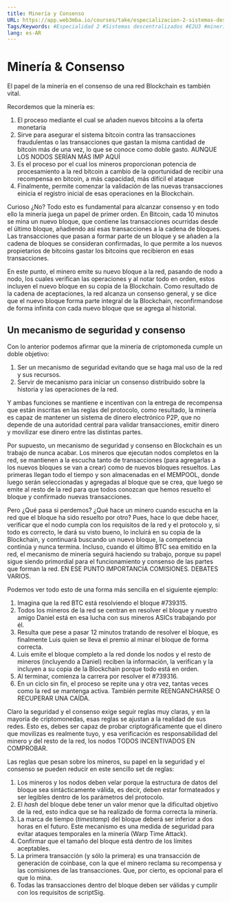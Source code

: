 ```yaml
---
title: Minería y Consenso
URL: https://app.web3mba.io/courses/take/especializacion-2-sistemas-descentralizados/texts/37919146-03-mineria-y-consenso
Tags/Keywords: #Especialidad 2 #Sistemas descentralizados #E2U3 #mineria y seguridad en blockchain #mineria en blockchain #seguridad en blockchain #mineria #consenso
lang: es-AR
---
```

# Minería & Consenso
El papel de la minería en el consenso de una red Blockchain es también vital. 

Recordemos que la minería es:
1. El proceso mediante el cual se añaden nuevos bitcoins a la oferta monetaria
2. Sirve para asegurar el sistema bitcoin contra las transacciones fraudulentas o las transacciones que gastan la misma cantidad de bitcoin más de una vez, lo que se conoce como doble gasto. AUNQUE LOS NODOS SERÍAN MÁS IMP AQUÍ
3. Es el proceso por el cual los mineros proporcionan potencia de procesamiento a la red bitcoin a cambio de la oportunidad de recibir una recompensa en bitcoin, a más capacidad, más difícil el ataque
4. Finalmente, permite comenzar la validación de las nuevas transacciones einicia el registro inicial de esas operaciones en la Blockchain. 

Curioso ¿No? Todo esto es fundamental para alcanzar consenso y en todo ello la minería juega un papel de primer orden. En Bitcoin, cada 10 minutos se mina un nuevo bloque, que contiene las transacciones ocurridas desde el último bloque, añadiendo así esas transacciones a la cadena de bloques. Las transacciones que pasan a formar parte de un bloque y se añaden a la cadena de bloques se consideran confirmadas, lo que permite a los nuevos propietarios de bitcoins gastar los bitcoins que recibieron en esas transacciones.

En este punto, el minero emite su nuevo bloque a la red, pasando de nodo a nodo, los cuales verifican las operaciones y al notar todo en orden, estos incluyen el nuevo bloque en su copia de la Blockchain. Como resultado de la cadena de aceptaciones, la red alcanza un consenso general, y se dice que el nuevo bloque forma parte integral de la Blockchain, reconfirmandose de forma infinita con cada nuevo bloque que se agrega al historial. 

## Un mecanismo de seguridad y consenso
Con lo anterior podemos afirmar que la minería de criptomoneda cumple un doble objetivo:
1. Ser un mecanismo de seguridad evitando que se haga mal uso de la red y sus recursos. 
2. Servir de mecanismo para iniciar un consenso distribuido sobre la historia y las operaciones de la red.

Y ambas funciones se mantiene e incentivan con la entrega de recompensa que están inscritas en las reglas del protocolo, como resultado, la minería es capaz de mantener un sistema de dinero electrónico P2P, que no depende de una autoridad central para validar transacciones, emitir dinero y movilizar ese dinero entre las distintas partes. 

Por supuesto, un mecanismo de seguridad y consenso en Blockchain es un trabajo de nunca acabar. Los mineros que ejecutan nodos completos en la red, se mantienen a la escucha tanto de transacciones (para agregarlas a los nuevos bloques se van a crear) como de nuevos bloques resueltos. Las primeras llegan todo el tiempo y son almacenadas en el MEMPOOL, donde luego serán seleccionadas y agregadas al bloque que se crea, que luego se emite al resto de la red para que todos conozcan que hemos resuelto el bloque y confirmado nuevas transacciones.

Pero ¿Qué pasa si perdemos? ¿Qué hace un minero cuando escucha en la red que el bloque ha sido resuelto por otro? Pues, hace lo que debe hacer, verificar que el nodo cumpla con los requisitos de la red y el protocolo y, si todo es correcto, le dará su visto bueno, lo incluirá en su copia de la Blockchain, y continuará buscando un nuevo bloque, la competencia continúa y nunca termina. Incluso, cuando el último BTC sea emitido en la red, el mecanismo de minería seguirá haciendo su trabajo, porque su papel sigue siendo primordial para el funcionamiento y consenso de las partes que forman la red. EN ESE PUNTO IMPORTANCIA COMISIONES. DEBATES VARIOS. 

Podemos ver todo esto de una forma más sencilla en el siguiente ejemplo:
1. Imagina que la red BTC está resolviendo el bloque #739315. 
2. Todos los mineros de la red se centran en resolver el bloque y nuestro amigo Daniel está en esa lucha con sus mineros ASICs trabajando por él. 
3. Resulta que pese a pasar 12 minutos tratando de resolver el bloque, es finalmente Luis quien se lleva el premio al minar el bloque de forma correcta. 
4. Luis emite el bloque completo a la red donde los nodos y el resto de mineros (incluyendo a Daniel) reciben la información, la verifican y la incluyen a su copia de la Blockchain porque todo está en orden.
5. Al terminar, comienza la carrera por resolver el #739316.
6. En un ciclo sin fin, el proceso se repite una y otra vez, tantas veces como la red se mantenga activa. También permite REENGANCHARSE O RECUPERAR UNA CAÍDA.

Claro la seguridad y el consenso exige seguir reglas muy claras, y en la mayoría de criptomonedas, esas reglas se ajustan a la realidad de sus redes. Esto es, debes ser capaz de probar criptográficamente que el dinero que movilizas es realmente tuyo, y esa verificación es responsabilidad del minero y del resto de la red, los nodos TODOS INCENTIVADOS EN COMPROBAR.

Las reglas que pesan sobre los mineros, su papel en la seguridad y el consenso se pueden reducir en este sencillo set de reglas: 

1. Los mineros y los nodos deben velar porque la estructura de datos del bloque sea sintácticamente válida, es decir, deben estar formateados y ser legibles dentro de los parámetros del protocolo. 
2. El _hash_ del bloque debe tener un valor menor que la dificultad objetivo de la red, esto indica que se ha realizado de forma correcta la minería. 
3. La marca de tiempo (_timestamp_) del bloque deberá ser inferior a dos horas en el futuro. Este mecanismo es una medida de seguridad para evitar ataques temporales en la minería (Warp Time Attack). 
4. Confirmar que el tamaño del bloque está dentro de los límites aceptables. 
5. La primera transacción (y sólo la primera) es una transacción de generación de coinbase, con la que el minero reclama su recompensa y las comisiones de las transacciones. Que, por cierto, es opcional para el que lo mina.
6. Todas las transacciones dentro del bloque deben ser válidas y cumplir con los requisitos de scriptSig.